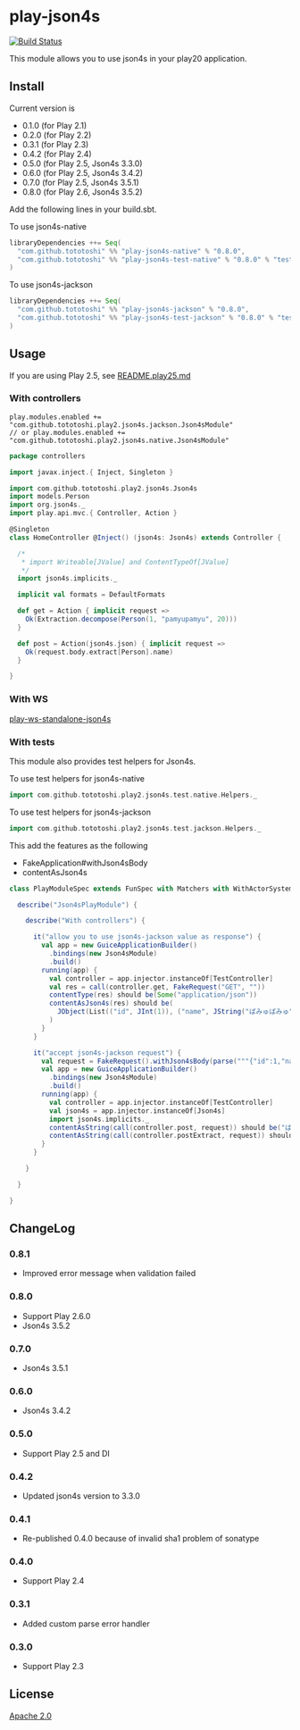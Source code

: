 # play-json4s

[![Build Status](https://travis-ci.org/tototoshi/play-json4s.png)](https://travis-ci.org/tototoshi/play-json4s)

This module allows you to use json4s in your play20 application.


## Install
Current version is

  - 0.1.0 (for Play 2.1)
  - 0.2.0 (for Play 2.2)
  - 0.3.1 (for Play 2.3)
  - 0.4.2 (for Play 2.4)
  - 0.5.0 (for Play 2.5, Json4s 3.3.0)
  - 0.6.0 (for Play 2.5, Json4s 3.4.2)
  - 0.7.0 (for Play 2.5, Json4s 3.5.1)
  - 0.8.0 (for Play 2.6, Json4s 3.5.2)

Add the following lines in your build.sbt.

To use json4s-native
```scala
libraryDependencies ++= Seq(
  "com.github.tototoshi" %% "play-json4s-native" % "0.8.0",
  "com.github.tototoshi" %% "play-json4s-test-native" % "0.8.0" % "test"
)
```

To use json4s-jackson
```scala
libraryDependencies ++= Seq(
  "com.github.tototoshi" %% "play-json4s-jackson" % "0.8.0",
  "com.github.tototoshi" %% "play-json4s-test-jackson" % "0.8.0" % "test"
)
```

## Usage

If you are using Play 2.5, see [README.play25.md](./README.play25.md)

### With controllers

```
play.modules.enabled += "com.github.tototoshi.play2.json4s.jackson.Json4sModule"
// or play.modules.enabled += "com.github.tototoshi.play2.json4s.native.Json4sModule"
```

```scala
package controllers

import javax.inject.{ Inject, Singleton }

import com.github.tototoshi.play2.json4s.Json4s
import models.Person
import org.json4s._
import play.api.mvc.{ Controller, Action }

@Singleton
class HomeController @Inject() (json4s: Json4s) extends Controller {

  /*
   * import Writeable[JValue] and ContentTypeOf[JValue]
   */
  import json4s.implicits._

  implicit val formats = DefaultFormats

  def get = Action { implicit request =>
    Ok(Extraction.decompose(Person(1, "pamyupamyu", 20)))
  }

  def post = Action(json4s.json) { implicit request =>
    Ok(request.body.extract[Person].name)
  }

}
```

### With WS

[play-ws-standalone-json4s](https://github.com/tototoshi/play-ws-standalone-json4s)

### With tests

This module also provides test helpers for Json4s.

To use test helpers for json4s-native

```scala
import com.github.tototoshi.play2.json4s.test.native.Helpers._
```

To use test helpers for json4s-jackson

```scala
import com.github.tototoshi.play2.json4s.test.jackson.Helpers._
```

This add the features as the following
- FakeApplication#withJson4sBody
- contentAsJson4s


```scala
class PlayModuleSpec extends FunSpec with Matchers with WithActorSystem {

  describe("Json4sPlayModule") {

    describe("With controllers") {

      it("allow you to use json4s-jackson value as response") {
        val app = new GuiceApplicationBuilder()
          .bindings(new Json4sModule)
          .build()
        running(app) {
          val controller = app.injector.instanceOf[TestController]
          val res = call(controller.get, FakeRequest("GET", ""))
          contentType(res) should be(Some("application/json"))
          contentAsJson4s(res) should be(
            JObject(List(("id", JInt(1)), ("name", JString("ぱみゅぱみゅ")), ("age", JInt(20))))
          )
        }
      }

      it("accept json4s-jackson request") {
        val request = FakeRequest().withJson4sBody(parse("""{"id":1,"name":"ぱみゅぱみゅ","age":20}"""))
        val app = new GuiceApplicationBuilder()
          .bindings(new Json4sModule)
          .build()
        running(app) {
          val controller = app.injector.instanceOf[TestController]
          val json4s = app.injector.instanceOf[Json4s]
          import json4s.implicits._
          contentAsString(call(controller.post, request)) should be("ぱみゅぱみゅ")
          contentAsString(call(controller.postExtract, request)) should be("ぱみゅぱみゅ")
        }
      }

    }

  }

}
```

## ChangeLog

### 0.8.1

 - Improved error message when validation failed

### 0.8.0

 - Support Play 2.6.0
 - Json4s 3.5.2

### 0.7.0
 - Json4s 3.5.1

### 0.6.0
 - Json4s 3.4.2

### 0.5.0
 - Support Play 2.5 and DI

### 0.4.2
 - Updated json4s version to 3.3.0

### 0.4.1
 - Re-published 0.4.0 because of invalid sha1 problem of sonatype

### 0.4.0
 - Support Play 2.4

### 0.3.1
 - Added custom parse error handler

### 0.3.0
 - Support Play 2.3

## License
[Apache 2.0](http://www.apache.org/licenses/LICENSE-2.0)
